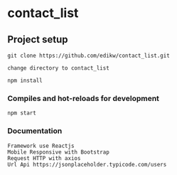 # contact_list

## Project setup
```
git clone https://github.com/edikw/contact_list.git

change directory to contact_list

npm install

```

### Compiles and hot-reloads for development
```
npm start

```
### Documentation
```
Framework use Reactjs
Mobile Responsive with Bootstrap
Request HTTP with axios
Url Api https://jsonplaceholder.typicode.com/users
```
